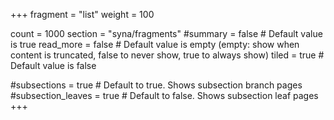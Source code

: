 +++
fragment = "list"
weight = 100

count = 1000
section = "syna/fragments"
#summary = false # Default value is true
read_more = false # Default value is empty (empty: show when content is truncated, false to never show, true to always show)
tiled = true # Default value is false

#subsections = true # Default to true. Shows subsection branch pages
#subsection_leaves = true # Default to false. Shows subsection leaf pages
+++

